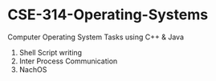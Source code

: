# CSE-314-Operating-Systems
Computer Operating System Tasks using C++ &amp; Java

1. Shell Script writing
2. Inter Process Communication
3. NachOS
